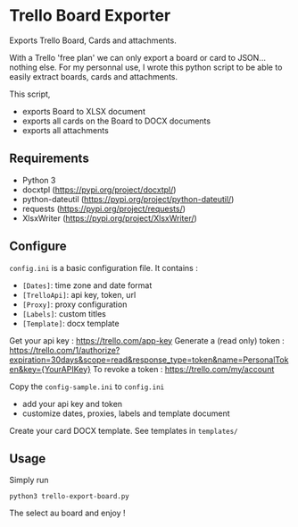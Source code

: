 # Trello Board Exporter

Exports Trello Board, Cards and attachments.

With a Trello 'free plan' we can only export a board or card to JSON... nothing else.
For my personnal use, I wrote this python script to be able to easily extract boards, cards and attachments.

This script,
- exports Board to XLSX document
- exports all cards on the Board to DOCX documents
- exports all attachments

## Requirements

- Python 3
- docxtpl (https://pypi.org/project/docxtpl/)
- python-dateutil (https://pypi.org/project/python-dateutil/)
- requests (https://pypi.org/project/requests/)
- XlsxWriter (https://pypi.org/project/XlsxWriter/)

## Configure

`config.ini` is a basic configuration file. It contains :
- `[Dates]`: time zone and date format
- `[TrelloApi]`: api key, token, url
- `[Proxy]`: proxy configuration
- `[Labels]`: custom titles
- `[Template]`: docx template

Get your api key : https://trello.com/app-key
Generate a (read only) token : https://trello.com/1/authorize?expiration=30days&scope=read&response_type=token&name=PersonalToken&key={YourAPIKey}
To revoke a token : https://trello.com/my/account

Copy the `config-sample.ini` to `config.ini`
- add your api key and token
- customize dates, proxies, labels and template document

Create your card DOCX template. See templates in `templates/`

## Usage

Simply run 
```
python3 trello-export-board.py
```
The select au board and enjoy !

